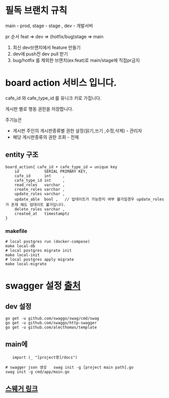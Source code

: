 # 필독 브랜치 규칙

main - prod, stage - stage , dev - 개발서버

pr 순서 feat => dev => (hotfix/bug)stage => main

1. 최신 dev브랜치에서 feature 만들기
2. dev에 push전 dev pull 받기
3. bug/hotfix 를 제외한 브랜치(ex:feat)로 main/stage에 직접pr금지

# board action 서비스 입니다.

cafe_id 와 cafe_type_id 를 유니크 키로 가집니다.

게시판 별로 행동 권한을 저장합니다.

주기능은

- 게시판 주인의 게시판종류별 권한 설정(읽기,쓰기 ,수정,삭제) - 관리자
- 해당 게시판종류의 권한 조회 - 전체

## entity 구조

```text
board_action{ cafe_id + cafe_type_id = unique key 
    id           SERIAL PRIMARY KEY,
    cafe_id      int     ,
    cafe_type_id int     ,
    read_roles   varchar ,
    create_roles varchar ,
    update_roles varchar ,
    update_able  bool ,   // 업데이트가 가능한지 여부 불가일경우 update_roles 가 존재 해도 업데이트 불가입니다. 
    delete_roles varchar ,
    created_at   timestamptz
}
```

### makefile

```shell
# local postgres run (docker-compose)
make local-db
# local postgres migrate init
make local-init
# local postgres apply migrate
make local-migrate
```

# swagger 설정 [출처](https://www.soberkoder.com/swagger-go-api-swaggo/)

## dev 설정

```shell
go get -u github.com/swaggo/swag/cmd/swag
go get -u github.com/swaggo/http-swagger
go get -u github.com/alecthomas/template
```

## main에

```code
   import (_ "[project명]/docs")
```

```shell
# swagger json 생성   swag init -g [project main path].go
swag init -g cmd/app/main.go
```

## [스웨거 링크](http://localhost:8082/swagger/index.html)